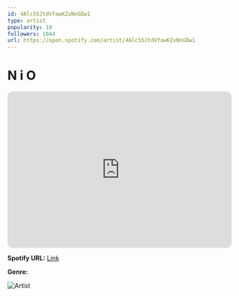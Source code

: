 ```yaml
---
id: 4Alc55JtdVfawKZvNnGDw1
type: artist
popularity: 19
followers: 1044
url: https://open.spotify.com/artist/4Alc55JtdVfawKZvNnGDw1
---
```

# N i O

<iframe style="border-radius:12px" src="https://open.spotify.com/embed/artist/4Alc55JtdVfawKZvNnGDw1" width="100%" height="352" frameBorder="0" allowfullscreen="" allow="autoplay; clipboard-write; encrypted-media; fullscreen; picture-in-picture" loading="lazy"></iframe>

**Spotify URL:** [Link](https://open.spotify.com/artist/4Alc55JtdVfawKZvNnGDw1)

**Genre:** 

![Artist](https://i.scdn.co/image/ab6761610000e5eb8ce6a738607c036a6d0638c5)
